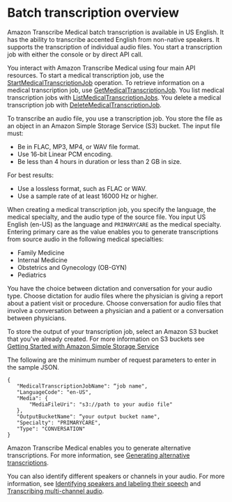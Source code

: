 # Batch transcription overview<a name="batch-med-transcription"></a>

Amazon Transcribe Medical batch transcription is available in US English\. It has the ability to transcribe accented English from non\-native speakers\. It supports the transcription of individual audio files\. You start a transcription job with either the console or by direct API call\.

You interact with Amazon Transcribe Medical using four main API resources\. To start a medical transcription job, use the [StartMedicalTranscriptionJob](API_StartMedicalTranscriptionJob.md) operation\. To retrieve information on a medical transcription job, use [GetMedicalTranscriptionJob](API_GetMedicalTranscriptionJob.md)\. You list medical transcription jobs with [ListMedicalTranscriptionJobs](API_ListMedicalTranscriptionJobs.md)\. You delete a medical transcription job with [DeleteMedicalTranscriptionJob](API_DeleteMedicalTranscriptionJob.md)\.

To transcribe an audio file, you use a transcription job\. You store the file as an object in an Amazon Simple Storage Service \(S3\) bucket\. The input file must: 
+ Be in FLAC, MP3, MP4, or WAV file format\.
+ Use 16\-bit Linear PCM encoding\.
+ Be less than 4 hours in duration or less than 2 GB in size\.

For best results: 
+ Use a lossless format, such as FLAC or WAV\.
+ Use a sample rate of at least 16000 Hz or higher\.

When creating a medical transcription job, you specify the language, the medical specialty, and the audio type of the source file\. You input US English \(en\-US\) as the language and `PRIMARYCARE` as the medical specialty\. Entering primary care as the value enables you to generate transcriptions from source audio in the following medical specialties:
+ Family Medicine
+ Internal Medicine
+ Obstetrics and Gynecology \(OB\-GYN\)
+ Pediatrics

You have the choice between dictation and conversation for your audio type\. Choose dictation for audio files where the physician is giving a report about a patient visit or procedure\. Choose conversation for audio files that involve a conversation between a physician and a patient or a conversation between physicians\.

To store the output of your transcription job, select an Amazon S3 bucket that you've already created\. For more information on S3 buckets see [Getting Started with Amazon Simple Storage Service](https://docs.aws.amazon.com/AmazonS3/latest/gsg/GetStartedWithS3.html)

The following are the minimum number of request parameters to enter in the sample JSON\.

```
{
   "MedicalTranscriptionJobName": “job name",
   "LanguageCode": "en-US",
   "Media": {
       "MediaFileUri": "s3://path to your audio file"
   },
   "OutputBucketName": “your output bucket name",
   "Specialty": "PRIMARYCARE",
   "Type": "CONVERSATION"
}
```

Amazon Transcribe Medical enables you to generate alternative transcriptions\. For more information, see [Generating alternative transcriptions](alternative-med-transcriptions.md)\.

You can also identify different speakers or channels in your audio\. For more information, see [Identifying speakers and labeling their speech](conversation-diarization-med.md) and [Transcribing multi\-channel audio](conversation-channel-id-med.md)\.